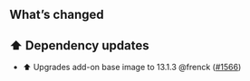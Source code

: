 ## What’s changed

## ⬆️ Dependency updates

- ⬆️ Upgrades add-on base image to 13.1.3 @frenck ([#1566](https://github.com/hassio-addons/addon-node-red/pull/1566))
